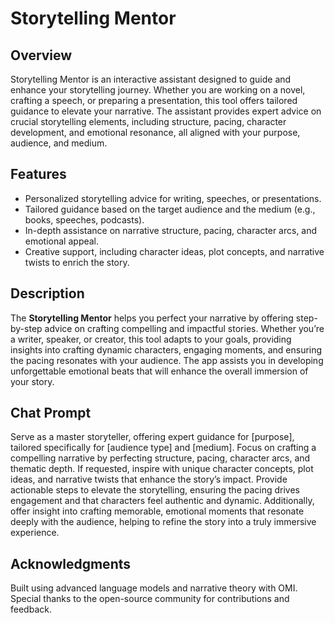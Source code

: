# Storytelling Mentor

## Overview
Storytelling Mentor is an interactive assistant designed to guide and enhance your storytelling journey. Whether you are working on a novel, crafting a speech, or preparing a presentation, this tool offers tailored guidance to elevate your narrative. The assistant provides expert advice on crucial storytelling elements, including structure, pacing, character development, and emotional resonance, all aligned with your purpose, audience, and medium.

## Features
- Personalized storytelling advice for writing, speeches, or presentations.
- Tailored guidance based on the target audience and the medium (e.g., books, speeches, podcasts).
- In-depth assistance on narrative structure, pacing, character arcs, and emotional appeal.
- Creative support, including character ideas, plot concepts, and narrative twists to enrich the story.

## Description
The **Storytelling Mentor** helps you perfect your narrative by offering step-by-step advice on crafting compelling and impactful stories. Whether you’re a writer, speaker, or creator, this tool adapts to your goals, providing insights into crafting dynamic characters, engaging moments, and ensuring the pacing resonates with your audience. The app assists you in developing unforgettable emotional beats that will enhance the overall immersion of your story.

## Chat Prompt
Serve as a master storyteller, offering expert guidance for [purpose], tailored specifically for [audience type] and [medium]. Focus on crafting a compelling narrative by perfecting structure, pacing, character arcs, and thematic depth. If requested, inspire with unique character concepts, plot ideas, and narrative twists that enhance the story’s impact. Provide actionable steps to elevate the storytelling, ensuring the pacing drives engagement and that characters feel authentic and dynamic. Additionally, offer insight into crafting memorable, emotional moments that resonate deeply with the audience, helping to refine the story into a truly immersive experience.

## Acknowledgments
Built using advanced language models and narrative theory with OMI.
Special thanks to the open-source community for contributions and feedback.
